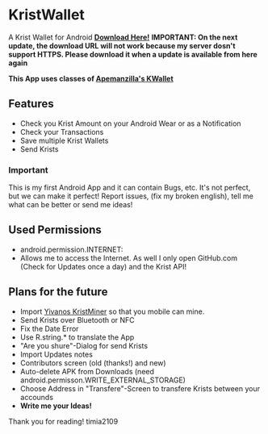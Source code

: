 # KristWallet
A Krist Wallet for Android **[Download Here!](https://github.com/timia2109/KristWallet/releases/download/v1.0.1/kristWallet.apk)**
**IMPORTANT: On the next update, the download URL will not work because my server dosn't support HTTPS. Please download it when a update is available from here again**

**This App uses classes of [Apemanzilla's KWallet](https://github.com/apemanzilla/KWallet)**

## Features
 - Check you Krist Amount on your Android Wear or as a Notification
 - Check your Transactions
 - Save multiple Krist Wallets
 - Send Krists

### Important
This is my first Android App and it can contain Bugs, etc. It's not perfect, but we can make it perfect! Report issues, (fix my broken english), tell me what can be better or send me ideas!

## Used Permissions
 - android.permission.INTERNET:
  - Allows me to access the Internet. As well I only open GitHub.com (Check for Updates once a day) and the Krist API!

## Plans for the future
 - Import [Yivanos KristMiner](https://github.com/Yevano/ytci-krist-miner) so that you mobile can mine.
 - Send Krists over Bluetooth or NFC
 - Fix the Date Error
 - Use R.string.* to translate the App
 - "Are you shure"-Dialog for send Krists
 - Import Updates notes
 - Contributors screen (old (thanks!) and new)
 - Auto-delete APK from Downloads (need android.permisson.WRITE_EXTERNAL_STORAGE)
 - Choose Address in "Transfere"-Screen to transfere Krists between your accounds
 - **Write me your Ideas!**

Thank you for reading!
timia2109
